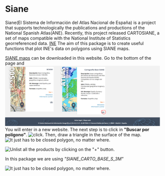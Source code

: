 # Siane

Siane(El Sistema de Información del Atlas Nacional de España) is a project that supports technologically the publications and productions of the National Spanish Atlas(ANE). Recently, this project released CARTOSIANE, a set of maps compatible with the National Institute of Statistics georreferenced data. [INE](http://www.ine.es/)
The aim of this package is to create useful functions that plot INE's data on polygons using SIANE maps.


[SIANE maps](http://centrodedescargas.cnig.es/CentroDescargas/catalogo.do?Serie=CAANE#selectedSerie) can be downloaded in this website. 
Go to the bottom of the page and 
![click in the download button](https://raw.githubusercontent.com/Nuniemsis/Siane/master/Images/image_1.png)
You will enter in a new website. The next step is to click in __"Buscar por polígono"__.
![click ](https://raw.githubusercontent.com/Nuniemsis/Siane/master/Images/image2_.png).
Then, draw a triangle in the surface of the map.
![It just has to be closed polygon, no matter where](https://raw.githubusercontent.com/Nuniemsis/Siane/master/Images/image3_.png).

![Unlist all the products by clicking on the  "+" button](https://raw.githubusercontent.com/Nuniemsis/Siane/master/Images/image4_.png).

In this package we are using *"SIANE_CARTO_BASE_S_3M"*

![It just has to be closed polygon, no matter where](https://raw.githubusercontent.com/Nuniemsis/Siane/master/Images/image5_.png).




